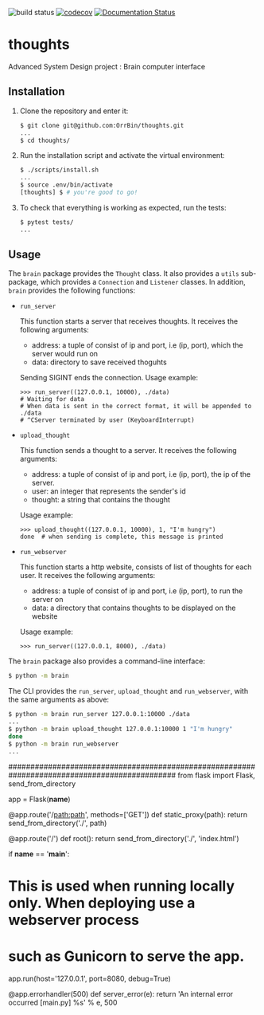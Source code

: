![build status](https://travis-ci.com/OrrBin/thoughts.svg?branch=master)
[![codecov](https://codecov.io/gh/OrrBin/thoughts/branch/master/graph/badge.svg)](https://codecov.io/gh/OrrBin/thoughts)
[![Documentation Status](https://readthedocs.org/projects/thoughts/badge/?version=latest)](https://thoughts.readthedocs.io/en/latest/?badge=latest)

# thoughts

Advanced System Design project : Brain computer interface

## Installation

1. Clone the repository and enter it:

    ```sh
    $ git clone git@github.com:OrrBin/thoughts.git
    ...
    $ cd thoughts/
    ```

2. Run the installation script and activate the virtual environment:

    ```sh
    $ ./scripts/install.sh
    ...
    $ source .env/bin/activate
    [thoughts] $ # you're good to go!
    ```

3. To check that everything is working as expected, run the tests:


    ```sh
    $ pytest tests/
    ...
    ```

## Usage

The `brain` package provides the `Thought` class. 
It also provides a `utils` sub-package, which provides a `Connection` and `Listener` classes.
  In addition, `brain` provides the following functions:  


- `run_server`

    This function starts a server that receives thoughts.
    It receives the following arguments:
    - address: a tuple of consist of ip and port, i.e (ip, port), which the server would run on
    - data: directory to save received thoguhts
    
    Sending SIGINT ends the connection. 
    Usage example:

    ```pycon
    >>> run_server((127.0.0.1, 10000), ./data)
    # Waiting for data
    # When data is sent in the correct format, it will be appended to ./data
    # ^CServer terminated by user (KeyboardInterrupt)
    ```

- `upload_thought`
    
    This function sends a thought to a server. It receives the following arguments:
    - address: a tuple of consist of ip and port, i.e (ip, port), the ip of the server.
    - user: an integer that represents the sender's id
    - thought: a string that contains the thought
    
    Usage example:

    ```pycon
    >>> upload_thought((127.0.0.1, 10000), 1, "I'm hungry")
    done  # when sending is complete, this message is printed 
    ```
  
- `run_webserver`

    This function starts a http website, consists of list of thoughts for each user.
    It receives the following arguments:
    - address: a tuple of consist of ip and port, i.e (ip, port), to run the server on
    - data: a directory that contains thoughts to be displayed on the website
    
    Usage example:
    ```pycon
    >>> run_server((127.0.0.1, 8000), ./data)
    ```

The `brain` package also provides a command-line interface:

```sh
$ python -m brain
```

The CLI provides the `run_server`, `upload_thought` and `run_webserver`, with the same arguments as above:

```sh
$ python -m brain run_server 127.0.0.1:10000 ./data 
...
$ python -m brain upload_thought 127.0.0.1:10000 1 "I'm hungry"
done
$ python -m brain run_webserver
...
```
##############################################################################################
from flask import Flask, send_from_directory

app = Flask(__name__)


@app.route('/<path:path>', methods=['GET'])
def static_proxy(path):
  return send_from_directory('./', path)


@app.route('/')
def root():
  return send_from_directory('./', 'index.html')


if __name__ == '__main__':
  # This is used when running locally only. When deploying use a webserver process 
  # such as Gunicorn to serve the app.
  app.run(host='127.0.0.1', port=8080, debug=True)


@app.errorhandler(500)
def server_error(e):
  return 'An internal error occurred [main.py] %s' % e, 500
